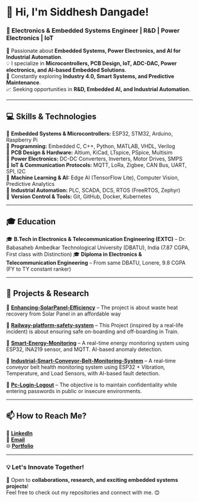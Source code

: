 # 👋 Hi, I'm Siddhesh Dangade!  
### 🚀 Electronics & Embedded Systems Engineer | R&D | Power Electronics | IoT  

🔬 Passionate about **Embedded Systems, Power Electronics, and AI for Industrial Automation**.  
💡 I specialize in **Microcontrollers, PCB Design, IoT, ADC-DAC, Power electronics, and AI-based Embedded Solutions**.  
🔧 Constantly exploring **Industry 4.0, Smart Systems, and Predictive Maintenance**.  
📈 Seeking opportunities in **R&D, Embedded AI, and Industrial Automation**.  

---

## 💻 **Skills & Technologies**  
🔹 **Embedded Systems & Microcontrollers:** ESP32, STM32, Arduino, Raspberry Pi  
🔹 **Programming:** Embedded C, C++, Python, MATLAB, VHDL, Verilog  
🔹 **PCB Design & Hardware:** Altium, KiCad, LTspice, PSpice, Multisim  
🔹 **Power Electronics:** DC-DC Converters, Inverters, Motor Drives, SMPS  
🔹 **IoT & Communication Protocols:** MQTT, LoRa, Zigbee, CAN Bus, UART, SPI, I2C  
🔹 **Machine Learning & AI:** Edge AI (TensorFlow Lite), Computer Vision, Predictive Analytics  
🔹 **Industrial Automation:** PLC, SCADA, DCS, RTOS (FreeRTOS, Zephyr)  
🔹 **Version Control & Tools:** Git, GitHub, Docker, Kubernetes  

---

## 🎓 **Education**  
🎓 **B.Tech in Electronics & Telecommunication Engineering (EXTC)** – Dr. Babasaheb Ambedkar Technological University (DBATU), India  (7.87 CGPA, First class with Distinction)
🎓 **Diploma in Electronics & Telecommunication Engineering** – From same DBATU, Lonere, 9.8 CGPA (FY to TY constant ranker)

---

## 📂 **Projects & Research**  
🔸 [**Enhancing-SolarPanel-Efficiency**](https://github.com/sidortal/Enhancing-SolarPanel-Efficiency) – The project is about waste heat recovery from Solar Panel in an affordable way

🔸 [**Railway-platform-safety-system**](https://github.com/sidortal/Railway-platform-safety-system) – This Project (inspired by a real-life incident) is about ensuring safe on-boarding and off-boarding in Train.

🔸 [**Smart-Energy-Monitoring**](https://github.com/sidortal/-Smart-Energy-Monitoring) – A real-time energy monitoring system using ESP32, INA219 sensor, and MQTT. AI-based anomaly detection.

🔸 [**Industrial-Smart-Conveyor-Belt-Monitoring-System**](https://github.com/sidortal/Industrial-Smart-Conveyor-Belt-Monitoring-System-) – A real-time conveyor belt health monitoring system using ESP32 + Vibration, Temperature, and Load Sensors, with AI-based fault detection.

🔸 [**Pc-Login-Logout**](https://github.com/sidortal/Pc-Login-Logout) – The objective is to maintain confidentiality while entering passwords in public or insecure environments.

---

## 📫 **How to Reach Me?**  
💼 [**LinkedIn**](https://linkedin.com/in/siddheshdangade)  
📧 [**Email**](mailto:dangadesid@gmail.com)  
🌐 [**Portfolio**](https://github.com/sidortal)  

---

### **💡 Let's Innovate Together!**  
🚀 Open to **collaborations, research, and exciting embedded systems projects**!  
Feel free to check out my repositories and connect with me. 😊  
